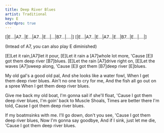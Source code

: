 ```yaml
---
title: Deep River Blues
artist: Traditional
key: E
chordpro: true
---
```

[|E...|A7...|E...|A7...|E...|...|B7...|....|]
[|E...|A7...|E...|A7...|E...|B7...|E...|....|]

(Intead of A7, you can also play E diminished)

[E]Let it rain,[A7]let it pour, 
[E]Let it rain a [A7]whole lot more, 
'Cause [E]I got them deep river [B7]blues. 
[E]Let the rain [A7]drive right on, 
[E]Let the waves [A7]sweep along, 
'Cause [E]I got them [B7]deep river [E]blues. 

My old gal's a good old pal, 
And she looks like a water fowl, 
When I get them deep river blues.
Ain't no one to cry for me, 
And the fish all go out on a spree 
When I get them deep river blues.

Give me back my old boat, 
I'm gonna sail if she'll float, 
'Cause I got them deep river blues, 
I'm goin' back to Muscle Shoals, 
Times are better there I'm told, 
Cause I got them deep river blues. 

If my boatmsinks with me. 
I'll go down, don't you see, 
'Cause I got them deep river blues, 
Now I'm gonna say goodbye, 
And if I sink, just let me die, 
'Cause I got them deep river blues.
